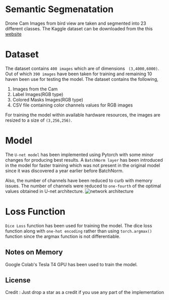 # Semantic Segmenatation
Drone Cam Images from bird view are taken and segmented into 23 different classes. The Kaggle dataset can be downloaded from the this [website](https://www.kaggle.com/bulentsiyah/semantic-drone-dataset)

# Dataset
The dataset contains `400 images` which are of dimensions ` (3,4000,6000)`. Out of which `390 images` have been taken for training and remaining 10 haven been use for testing the model. The dataset contains the following, 
1) Images from the Cam
2) Label Images(RGB type)
3) Colored Masks Images(RGB type)
4) CSV file containing color channels values for RGB images

For training the model within available hardware resources, the images are resized to a size of `(3,256,256)`.

# Model
The `U-net model` has been implemented using Pytorch with some minor changes for producing best results. A `BatchNorm layer` has been introduced in the model for faster training which was not present in the original model since it was discovered a year earlier before BatchNorm. 

Also, the number of channels have been reduced to curb with memory issues. The number of channels were reduced to `one-fourth` of the optimal values obtained in U-net architecture.
![network architecture](https://i.imgur.com/jeDVpqF.png)

# Loss Function
`Dice Loss` function has been used for training the model. The dice loss function along with `one-hot encoding` rather than using `torch.argmax()` function since the argmax function is not differentiable.

## Notes on Memory
Google Colab's Tesla T4 GPU has been used to train the model. 

## License
Credit : Just drop a star as a credit if you use any part of the implementation

